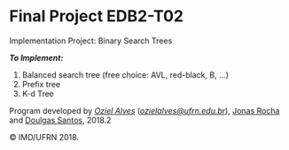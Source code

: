 # Final Project EDB2-T02

Implementation Project: Binary Search Trees

 ***To Implement:***
 1. Balanced search tree (free choice: AVL, red-black, B, ...)
 2. Prefix tree
 3. K-d Tree

Program developed by [_Oziel Alves_](https://github.com/ozielalves) (*ozielalves@ufrn.edu.br*), [Jonas Rocha](https://github.com/jonasra4) and [Doulgas Santos](), 2018.2

&copy; IMD/UFRN 2018.
